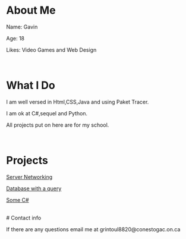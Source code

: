 # About Me
<p>Name: Gavin</p>
<p>Age: 18</p>
<p>Likes: Video Games and Web Design</p>
<br>

# What I Do
<p> I am well versed in Html,CSS,Java and using Paket Tracer.</p>
<p> I am ok at C#,sequel and Python.</P>
<p> All projects put on here are for my school.</p>
<br>

# Projects
<p><a href="A1.pkt" download>Server Networking</a></p>
<p><a href="Assignment 1 DB GR.accdb" download>Database with a query</a></p>
<p><a href="Assignment 1" download>Some C#</a></p>

<br>
# Contact info
<p>If there are any questions email me at grintoul8820@conestogac.on.ca
